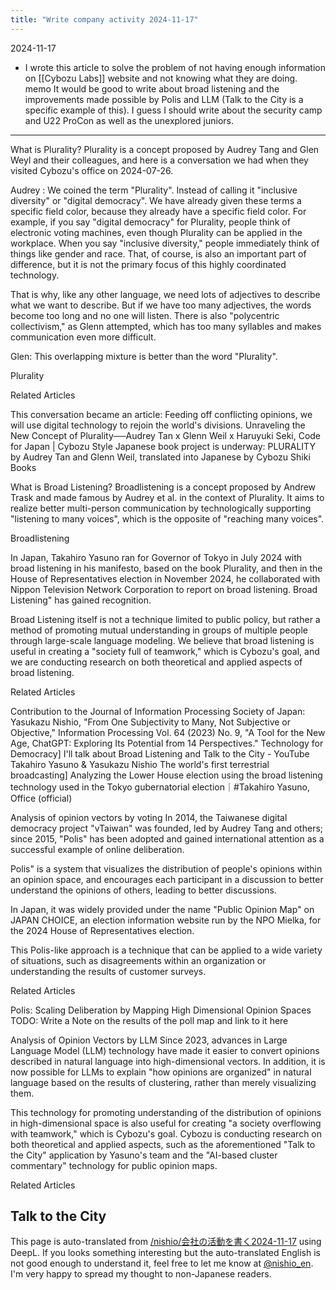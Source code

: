 ```yaml
---
title: "Write company activity 2024-11-17"
---
```


2024-11-17
- I wrote this article to solve the problem of not having enough information on [[Cybozu Labs]] website and not knowing what they are doing.
memo
It would be good to write about broad listening and the improvements made possible by Polis and LLM (Talk to the City is a specific example of this).
I guess I should write about the security camp and U22 ProCon as well as the unexplored juniors.
---

What is Plurality?
Plurality is a concept proposed by Audrey Tang and Glen Weyl and their colleagues, and here is a conversation we had when they visited Cybozu's office on 2024-07-26.

Audrey : We coined the term "Plurality". Instead of calling it "inclusive diversity" or "digital democracy". We have already given these terms a specific field color, because they already have a specific field color. For example, if you say "digital democracy" for Plurality, people think of electronic voting machines, even though Plurality can be applied in the workplace. When you say "inclusive diversity," people immediately think of things like gender and race. That, of course, is also an important part of difference, but it is not the primary focus of this highly coordinated technology.

That is why, like any other language, we need lots of adjectives to describe what we want to describe. But if we have too many adjectives, the words become too long and no one will listen. There is also "polycentric collectivism," as Glenn attempted, which has too many syllables and makes communication even more difficult.

Glen: This overlapping mixture is better than the word "Plurality".

Plurality

Related Articles

This conversation became an article: Feeding off conflicting opinions, we will use digital technology to rejoin the world's divisions. Unraveling the New Concept of Plurality──Audrey Tan x Glenn Weil x Haruyuki Seki, Code for Japan | Cybozu Style
Japanese book project is underway: PLURALITY by Audrey Tan and Glenn Weil, translated into Japanese by Cybozu Shiki Books


What is Broad Listening?
Broadlistening is a concept proposed by Andrew Trask and made famous by Audrey et al. in the context of Plurality. It aims to realize better multi-person communication by technologically supporting "listening to many voices", which is the opposite of "reaching many voices".

Broadlistening

In Japan, Takahiro Yasuno ran for Governor of Tokyo in July 2024 with broad listening in his manifesto, based on the book Plurality, and then in the House of Representatives election in November 2024, he collaborated with Nippon Television Network Corporation to report on broad listening. Broad Listening" has gained recognition.

Broad Listening itself is not a technique limited to public policy, but rather a method of promoting mutual understanding in groups of multiple people through large-scale language modeling. We believe that broad listening is useful in creating a "society full of teamwork," which is Cybozu's goal, and we are conducting research on both theoretical and applied aspects of broad listening.

Related Articles

Contribution to the Journal of Information Processing Society of Japan: Yasukazu Nishio, "From One Subjectivity to Many, Not Subjective or Objective," Information Processing Vol. 64 (2023) No. 9, "A Tool for the New Age, ChatGPT: Exploring Its Potential from 14 Perspectives."
Technology for Democracy] I'll talk about Broad Listening and Talk to the City - YouTube Takahiro Yasuno & Yasukazu Nishio
The world's first terrestrial broadcasting] Analyzing the Lower House election using the broad listening technology used in the Tokyo gubernatorial election｜#Takahiro Yasuno, Office (official)


Analysis of opinion vectors by voting
In 2014, the Taiwanese digital democracy project "vTaiwan" was founded, led by Audrey Tang and others; since 2015, "Polis" has been adopted and gained international attention as a successful example of online deliberation.

Polis" is a system that visualizes the distribution of people's opinions within an opinion space, and encourages each participant in a discussion to better understand the opinions of others, leading to better discussions.

In Japan, it was widely provided under the name "Public Opinion Map" on JAPAN CHOICE, an election information website run by the NPO Mielka, for the 2024 House of Representatives election.

This Polis-like approach is a technique that can be applied to a wide variety of situations, such as disagreements within an organization or understanding the results of customer surveys.

Related Articles

Polis: Scaling Deliberation by Mapping High Dimensional Opinion Spaces
TODO: Write a Note on the results of the poll map and link to it here


Analysis of Opinion Vectors by LLM
Since 2023, advances in Large Language Model (LLM) technology have made it easier to convert opinions described in natural language into high-dimensional vectors. In addition, it is now possible for LLMs to explain "how opinions are organized" in natural language based on the results of clustering, rather than merely visualizing them.

This technology for promoting understanding of the distribution of opinions in high-dimensional space is also useful for creating "a society overflowing with teamwork," which is Cybozu's goal. Cybozu is conducting research on both theoretical and applied aspects, such as the aforementioned "Talk to the City" application by Yasuno's team and the "AI-based cluster commentary" technology for public opinion maps.

Related Articles

Talk to the City
---
This page is auto-translated from [/nishio/会社の活動を書く2024-11-17](https://scrapbox.io/nishio/会社の活動を書く2024-11-17) using DeepL. If you looks something interesting but the auto-translated English is not good enough to understand it, feel free to let me know at [@nishio_en](https://twitter.com/nishio_en). I'm very happy to spread my thought to non-Japanese readers.